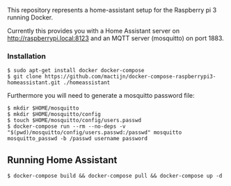 This repository represents a home-assistant setup for the Raspberry pi 3 running Docker.

Currently this provides you with a Home Assistant server on http://raspberrypi.local:8123 and
an MQTT server (mosquitto) on port 1883.

### Installation

```
$ sudo apt-get install docker docker-compose
$ git clone https://github.com/mactijn/docker-compose-raspberrypi3-homeassistant.git ./homeassistant
```

Furthermore you will need to generate a mosquitto password file:

```
$ mkdir $HOME/mosquitto
$ mkdir $HOME/mosquitto/config
$ touch $HOME/mosquitto/config/users.passwd
$ docker-compose run --rm --no-deps -v "$(pwd)/mosquitto/config/users.passwd:/passwd" mosquitto mosquitto_passwd -b /passwd username password
```

## Running Home Assistant

```
$ docker-compose build && docker-compose pull && docker-compose up -d
```
